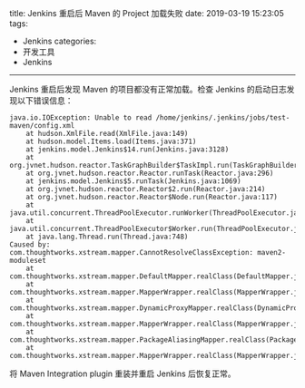 title: Jenkins 重启后 Maven 的 Project 加载失败
date: 2019-03-19 15:23:05
tags:
- Jenkins
categories:
- 开发工具
- Jenkins
---
Jenkins 重启后发现 Maven 的项目都没有正常加载。检查 Jenkins 的启动日志发现以下错误信息：

    java.io.IOException: Unable to read /home/jenkins/.jenkins/jobs/test-maven/config.xml
    	at hudson.XmlFile.read(XmlFile.java:149)
    	at hudson.model.Items.load(Items.java:371)
    	at jenkins.model.Jenkins$14.run(Jenkins.java:3128)
    	at org.jvnet.hudson.reactor.TaskGraphBuilder$TaskImpl.run(TaskGraphBuilder.java:169)
    	at org.jvnet.hudson.reactor.Reactor.runTask(Reactor.java:296)
    	at jenkins.model.Jenkins$5.runTask(Jenkins.java:1069)
    	at org.jvnet.hudson.reactor.Reactor$2.run(Reactor.java:214)
    	at org.jvnet.hudson.reactor.Reactor$Node.run(Reactor.java:117)
    	at java.util.concurrent.ThreadPoolExecutor.runWorker(ThreadPoolExecutor.java:1149)
    	at java.util.concurrent.ThreadPoolExecutor$Worker.run(ThreadPoolExecutor.java:624)
    	at java.lang.Thread.run(Thread.java:748)
    Caused by: com.thoughtworks.xstream.mapper.CannotResolveClassException: maven2-moduleset
    	at com.thoughtworks.xstream.mapper.DefaultMapper.realClass(DefaultMapper.java:79)
    	at com.thoughtworks.xstream.mapper.MapperWrapper.realClass(MapperWrapper.java:30)
    	at com.thoughtworks.xstream.mapper.DynamicProxyMapper.realClass(DynamicProxyMapper.java:55)
    	at com.thoughtworks.xstream.mapper.MapperWrapper.realClass(MapperWrapper.java:30)
    	at com.thoughtworks.xstream.mapper.PackageAliasingMapper.realClass(PackageAliasingMapper.java:88)
    	at com.thoughtworks.xstream.mapper.MapperWrapper.realClass(MapperWrapper.java:30)

将 Maven Integration plugin 重装并重启 Jenkins 后恢复正常。
